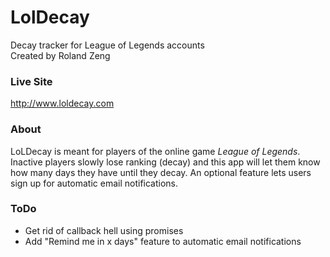 # LolDecay
Decay tracker for League of Legends accounts  
Created by Roland Zeng

### Live Site
http://www.loldecay.com

### About

LoLDecay is meant for players of the online game _League of Legends_. Inactive players slowly lose ranking (decay) and this app will let them know how many days they have until they decay. An optional feature lets users sign up for automatic email notifications.  

### ToDo
* Get rid of callback hell using promises
* Add "Remind me in x days" feature to automatic email notifications
